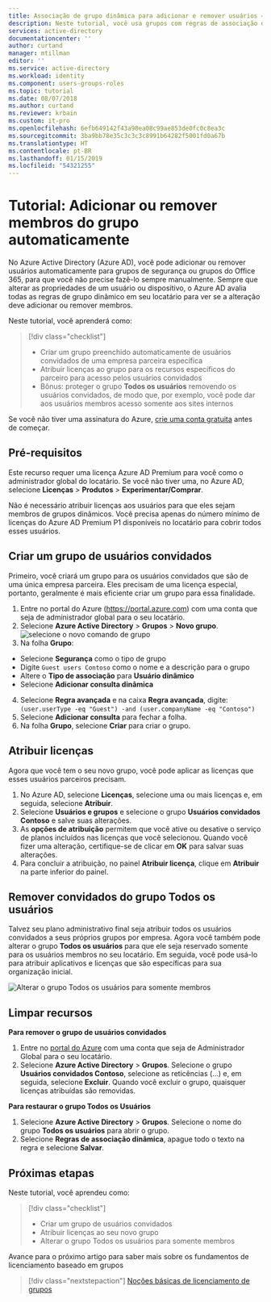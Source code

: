 ```yaml
---
title: Associação de grupo dinâmica para adicionar e remover usuários – tutorial – Azure Active Directory
description: Neste tutorial, você usa grupos com regras de associação do usuário para adicionar ou remover usuários automaticamente
services: active-directory
documentationcenter: ''
author: curtand
manager: mtillman
editor: ''
ms.service: active-directory
ms.workload: identity
ms.component: users-groups-roles
ms.topic: tutorial
ms.date: 08/07/2018
ms.author: curtand
ms.reviewer: krbain
ms.custom: it-pro
ms.openlocfilehash: 6efb649142f43a98ea08c99ae853de0fc0c8ea3c
ms.sourcegitcommit: 3ba9bb78e35c3c3c3c8991b64282f5001fd0a67b
ms.translationtype: HT
ms.contentlocale: pt-BR
ms.lasthandoff: 01/15/2019
ms.locfileid: "54321255"
---
```

# <a name="tutorial-add-or-remove-group-members-automatically"></a>Tutorial: Adicionar ou remover membros do grupo automaticamente

No Azure Active Directory (Azure AD), você pode adicionar ou remover usuários automaticamente para grupos de segurança ou grupos do Office 365, para que você não precise fazê-lo sempre manualmente. Sempre que alterar as propriedades de um usuário ou dispositivo, o Azure AD avalia todas as regras de grupo dinâmico em seu locatário para ver se a alteração deve adicionar ou remover membros.

Neste tutorial, você aprenderá como:
> [!div class="checklist"]
> * Criar um grupo preenchido automaticamente de usuários convidados de uma empresa parceira específica
> * Atribuir licenças ao grupo para os recursos específicos do parceiro para acesso pelos usuários convidados
> * Bônus: proteger o grupo **Todos os usuários** removendo os usuários convidados, de modo que, por exemplo, você pode dar aos usuários membros acesso somente aos sites internos

Se você não tiver uma assinatura do Azure, [crie uma conta gratuita](https://azure.microsoft.com/free/) antes de começar.

## <a name="prerequisites"></a>Pré-requisitos

Este recurso requer uma licença Azure AD Premium para você como o administrador global do locatário. Se você não tiver uma, no Azure AD, selecione **Licenças** > **Produtos** > **Experimentar/Comprar**.

Não é necessário atribuir licenças aos usuários para que eles sejam membros de grupos dinâmicos. Você precisa apenas do número mínimo de licenças do Azure AD Premium P1 disponíveis no locatário para cobrir todos esses usuários. 

## <a name="create-a-group-of-guest-users"></a>Criar um grupo de usuários convidados

Primeiro, você criará um grupo para os usuários convidados que são de uma única empresa parceira. Eles precisam de uma licença especial, portanto, geralmente é mais eficiente criar um grupo para essa finalidade.

1. Entre no portal do Azure (https://portal.azure.com) com uma conta que seja de administrador global para o seu locatário.
2. Selecione **Azure Active Directory** > **Grupos** > **Novo grupo**.
  ![selecione o novo comando de grupo](./media/groups-dynamic-tutorial/new-group.png)
3. Na folha **Grupo**:
  
  * Selecione **Segurança** como o tipo de grupo
  * Digite `Guest users Contoso` como o nome e a descrição para o grupo
  * Altere o **Tipo de associação** para **Usuário dinâmico**
  * Selecione **Adicionar consulta dinâmica**
  
4. Selecione **Regra avançada** e na caixa **Regra avançada**, digite: `(user.userType -eq "Guest") -and (user.companyName -eq "Contoso")`
5. Selecione **Adicionar consulta** para fechar a folha.
6. Na folha **Grupo**, selecione **Criar** para criar o grupo.

## <a name="assign-licenses"></a>Atribuir licenças

Agora que você tem o seu novo grupo, você pode aplicar as licenças que esses usuários parceiros precisam.

1. No Azure AD, selecione **Licenças**, selecione uma ou mais licenças e, em seguida, selecione **Atribuir**.
2. Selecione **Usuários e grupos** e selecione o grupo **Usuários convidados Contoso** e salve suas alterações.
3. As **opções de atribuição** permitem que você ative ou desative o serviço de planos incluídos nas licenças que você selecionou. Quando você fizer uma alteração, certifique-se de clicar em **OK** para salvar suas alterações.
4. Para concluir a atribuição, no painel **Atribuir licença**, clique em **Atribuir** na parte inferior do painel.

## <a name="remove-guests-from-all-users-group"></a>Remover convidados do grupo Todos os usuários

Talvez seu plano administrativo final seja atribuir todos os usuários convidados a seus próprios grupos por empresa. Agora você também pode alterar o grupo **Todos os usuários** para que ele seja reservado somente para os usuários membros no seu locatário. Em seguida, você pode usá-lo para atribuir aplicativos e licenças que são específicas para sua organização inicial.

   ![Alterar o grupo Todos os usuários para somente membros](./media/groups-dynamic-tutorial/all-users-edit.png)

## <a name="clean-up-resources"></a>Limpar recursos

**Para remover o grupo de usuários convidados**

1. Entre no [portal do Azure](https://portal.azure.com) com uma conta que seja de Administrador Global para o seu locatário.
2. Selecione **Azure Active Directory** > **Grupos**. Selecione o grupo **Usuários convidados Contoso**, selecione as reticências (...) e, em seguida, selecione **Excluir**. Quando você excluir o grupo, quaisquer licenças atribuídas são removidas.

**Para restaurar o grupo Todos os Usuários**
1. Selecione **Azure Active Directory** > **Grupos**. Selecione o nome do grupo **Todos os usuários** para abrir o grupo.
1. Selecione **Regras de associação dinâmica**, apague todo o texto na regra e selecione **Salvar**.

## <a name="next-steps"></a>Próximas etapas

Neste tutorial, você aprendeu como:
> [!div class="checklist"]
> * Criar um grupo de usuários convidados
> * Atribuir licenças ao seu novo grupo
> * Alterar o grupo Todos os usuários para somente membros

Avance para o próximo artigo para saber mais sobre os fundamentos de licenciamento baseado em grupos
> [!div class="nextstepaction"]
> [Noções básicas de licenciamento de grupos](../fundamentals/active-directory-licensing-whatis-azure-portal.md)



